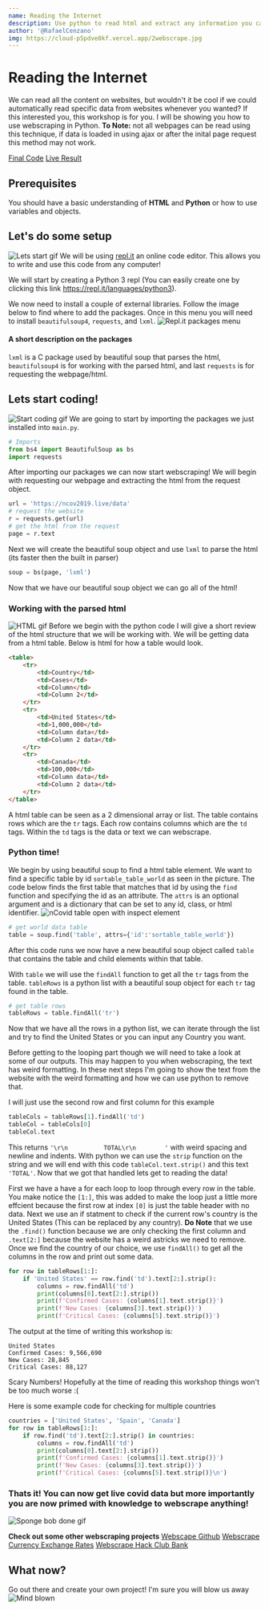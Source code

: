 ```yaml
---
name: Reading the Internet
description: Use python to read html and extract any information you can find!
author: '@RafaelCenzano'
img: https://cloud-p5pdve0kf.vercel.app/2webscrape.jpg
---
```


# Reading the Internet
We can read all the content on websites, but wouldn't it be cool if we could automatically read specific data from websites whenever you wanted? If this interested you, this workshop is for you. I will be showing you how to use webscraping in Python.
**To Note:** not all webpages can be read using this technique, if data is loaded in using ajax or after the inital page request this method may not work.

[Final Code](https://repl.it/@SavageCoder77/Read-The-Internet#main.py)
[Live Result](https://Read-The-Internet.savagecoder77.repl.run)

## Prerequisites
You should have a basic understanding of **HTML** and **Python** or how to use variables and objects.

## Let's do some setup
![Lets start gif](https://cloud-p23nck0rj.vercel.app/1lets-start.gif)
We will be using [repl.it](https://repl.it) an online code editor. This allows you to write and use this code from any computer!

We will start by creating a Python 3 repl (You can easily create one by clicking this link https://repl.it/languages/python3).

We now need to install a couple of external libraries. Follow the image below to find where to add the packages. Once in this menu you will need to install `beautifulsoup4`, `requests`, and `lxml`. 
![Repl.it packages menu](https://cloud-p5pdve0kf.vercel.app/0ezgif.com-video-to-gif.gif)


#### A short description on the packages
`lxml` is a C package used by beautiful soup that parses the html, `beautifulsoup4` is for working with the parsed html, and last `requests` is for requesting the webpage/html.

## Lets start coding!
![Start coding gif](https://cloud-5bmb4t5tp.vercel.app/1start-coding.gif)
We are going to start by importing the packages we just installed into `main.py`.
```python
# Imports
from bs4 import BeautifulSoup as bs
import requests
```
After importing our packages we can now start webscraping! We will begin with requesting our webpage and extracting the html from the request object.
```python
url = 'https://ncov2019.live/data'
# request the website
r = requests.get(url)
# get the html from the request
page = r.text
```
Next we will create the beautiful soup object and use `lxml` to parse the html (its faster then the built in parser)
```python
soup = bs(page, 'lxml')
```
Now that we have our beautiful soup object we can go all of the html! 

### Working with the parsed html
![HTML gif](https://cloud-5bmb4t5tp.vercel.app/2html.gif)
Before we begin with the python code I will give a short review of the html structure that we will be working with. We will be getting data from a html table. Below is html for how a table would look.
```html
<table>
    <tr>
        <td>Country</td>
        <td>Cases</td>
        <td>Column</td>
        <td>Column 2</td>
    </tr>
    <tr>
        <td>United States</td>
        <td>1,000,000</td>
        <td>Column data</td>
        <td>Column 2 data</td>
    </tr>
    <tr>
        <td>Canada</td>
        <td>100,000</td>
        <td>Column data</td>
        <td>Column 2 data</td>
    </tr>
</table>
```
A html table can be seen as a 2 dimensional array or list. The table contains rows which are the `tr` tags. Each row contains columns which are the `td` tags. Within the `td` tags is the data or text we can webscrape.

### Python time!
We begin by using beautiful soup to find a html table element. We want to find a specific table by id `sortable_table_world` as seen in the picture. The code below finds the first table that matches that id by using the `find` function and specifying the id as an attribute. The `attrs` is an optional argument and is a dictionary that can be set to any id, class, or html identifier.
![nCovid table open with inspect element](https://cloud-p5pdve0kf.vercel.app/1inspect_element.png)
```python
# get world data table
table = soup.find('table', attrs={'id':'sortable_table_world'})
```
After this code runs we now have a new beautiful soup object called `table` that contains the table and child elements within that table.

With `table` we will use the `findAll` function to get all the `tr` tags from the table. `tableRows` is a python list with a beautiful soup object for each `tr` tag found in the table.
```python
# get table rows
tableRows = table.findAll('tr')
```
Now that we have all the rows in a python list, we can iterate through the list and try to find the United States or you can input any Country you want.

Before getting to the looping part though we will need to take a look at some of our outputs. This may happen to you when webscraping, the text has weird formatting. In these next steps I'm going to show the text from the website with the weird formatting and how we can use python to remove that.

I will just use the second row and first column for this example
```python
tableCols = tableRows[1].findAll('td')
tableCol = tableCols[0]
tableCol.text
```
This returns `'\r\n          TOTAL\r\n        '` with weird spacing and newline and indents. With python we can use the `strip` function on the string and we will end with this code `tableCol.text.strip()` and this text `'TOTAL'`. Now that we got that handled lets get to reading the data!

First we have a have a for each loop to loop through every row in the table. You make notice the `[1:]`, this was added to make the loop just a little more effcient because the first row at index `[0]` is just the table header with no data. Next we use an if statment to check if the current row's country is the United States (This can be replaced by any country). **Do Note** that we use the `.find()` function because we are only checking the first column and `.text[2:]` because the website has a weird astricks we need to remove. Once we find the country of our choice, we use `findAll()` to get all the columns in the row and print out some data.
```python
for row in tableRows[1:]:
    if 'United States' == row.find('td').text[2:].strip():
        columns = row.findAll('td')
        print(columns[0].text[2:].strip())
        print(f'Confirmed Cases: {columns[1].text.strip()}')
        print(f'New Cases: {columns[3].text.strip()}')
        print(f'Critical Cases: {columns[5].text.strip()}')
```
The output at the time of writing this workshop is:
```
United States
Confirmed Cases: 9,566,690
New Cases: 28,845
Critical Cases: 88,127
```
Scary Numbers! Hopefully at the time of reading this workshop things won't be too much worse :(

Here is some example code for checking for multiple countries
```python
countries = ['United States', 'Spain', 'Canada']
for row in tableRows[1:]:
    if row.find('td').text[2:].strip() in countries:
        columns = row.findAll('td')
        print(columns[0].text[2:].strip())
        print(f'Confirmed Cases: {columns[1].text.strip()}')
        print(f'New Cases: {columns[3].text.strip()}')
        print(f'Critical Cases: {columns[5].text.strip()}\n')
```

### Thats it! You can now get live covid data but more importantly you are now primed with knowledge to webscrape anything!
![Sponge bob done gif](https://cloud-5bmb4t5tp.vercel.app/0completed.gif)


**Check out some other webscraping projects**
[Webscape Github](https://repl.it/@SavageCoder77/Scrape-Github)
[Webscrape Currency Exchange Rates](https://repl.it/@SavageCoder77/USD-to-other-Currencies#main.py)
[Webscrape Hack Club Bank](https://repl.it/@SavageCoder77/Hack-Club-Bank-scraper#main.py)

## What now?

Go out there and create your own project! I'm sure you will blow us away
![Mind blown](https://cloud-p23nck0rj.vercel.app/0amazed.gif)
